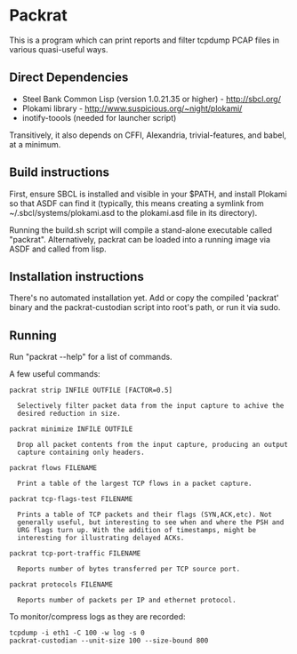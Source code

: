 Packrat
=======

This is a program which can print reports and filter tcpdump PCAP
files in various quasi-useful ways.

Direct Dependencies
-------------------

  * Steel Bank Common Lisp (version 1.0.21.35 or higher) - http://sbcl.org/
  * Plokami library - http://www.suspicious.org/~night/plokami/
  * inotify-toools (needed for launcher script)

Transitively, it also depends on CFFI, Alexandria, trivial-features,
and babel, at a minimum.

Build instructions
------------------

First, ensure SBCL is installed and visible in your $PATH, and install
Plokami so that ASDF can find it (typically, this means creating a
symlink from ~/.sbcl/systems/plokami.asd to the plokami.asd file in
its directory).

Running the build.sh script will compile a stand-alone executable
called "packrat". Alternatively, packrat can be loaded into a running
image via ASDF and called from lisp.

Installation instructions
-------------------------

There's no automated installation yet. Add or copy the compiled
'packrat' binary and the packrat-custodian script into root's path,
or run it via sudo.

Running
-------

Run "packrat --help" for a list of commands.

A few useful commands:

    packrat strip INFILE OUTFILE [FACTOR=0.5]

      Selectively filter packet data from the input capture to achive the
      desired reduction in size.

    packrat minimize INFILE OUTFILE

      Drop all packet contents from the input capture, producing an output
      capture containing only headers.

    packrat flows FILENAME

      Print a table of the largest TCP flows in a packet capture.

    packrat tcp-flags-test FILENAME

      Prints a table of TCP packets and their flags (SYN,ACK,etc). Not
      generally useful, but interesting to see when and where the PSH and
      URG flags turn up. With the addition of timestamps, might be
      interesting for illustrating delayed ACKs.

    packrat tcp-port-traffic FILENAME

      Reports number of bytes transferred per TCP source port.

    packrat protocols FILENAME

      Reports number of packets per IP and ethernet protocol.


To monitor/compress logs as they are recorded:

    tcpdump -i eth1 -C 100 -w log -s 0
    packrat-custodian --unit-size 100 --size-bound 800


